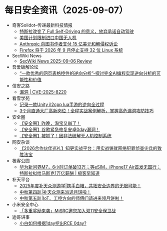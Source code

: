 # 每日安全资讯（2025-09-07）

- 奇客Solidot–传递最新科技情报
  - [特斯拉改变了 Full Self-Driving 的意义，放弃承诺自动驾驶](https://www.solidot.org/story?sid=82243)
  - [美国计划限制进口中国无人机](https://www.solidot.org/story?sid=82242)
  - [Anthropic 向图书作者支付 15 亿美元和解侵权诉讼](https://www.solidot.org/story?sid=82241)
  - [Firefox 将于 2026 年 9 月停止支持 32 位 Linux 系统](https://www.solidot.org/story?sid=82240)
- SecWiki News
  - [SecWiki News 2025-09-06 Review](http://www.sec-wiki.com/?2025-09-06)
- 吾爱破解论坛
  - [“一款优秀的网页表格控件的逆向分析”-探讨完全AI编程实现逆向分析的可能性和价值](https://mp.weixin.qq.com/s?__biz=MjM5Mjc3MDM2Mw==&mid=2651142870&idx=1&sn=4d4449fecca8d84356537ca3c0bbeef9)
- 信安之路
  - [漏洞 | CVE-2025-8220](https://mp.weixin.qq.com/s?__biz=MzI5MDQ2NjExOQ==&mid=2247500147&idx=1&sn=179c21cba0542f55f239b31611689349)
- 看雪学苑
  - [记录一款Unity il2cpp lua手游的逆向全过程](https://mp.weixin.qq.com/s?__biz=MjM5NTc2MDYxMw==&mid=2458599470&idx=1&sn=e3f3762acf0659bcd8534237f08f784d)
  - [3个月直通大厂高新岗位！全程实战案例解析，掌握高危漏洞攻防技巧](https://mp.weixin.qq.com/s?__biz=MjM5NTc2MDYxMw==&mid=2458599470&idx=2&sn=35e65a2707399ec19a9c42bf7d12ef17)
- 安全圈
  - [【安全圈】昨晚，淘宝又崩了！](https://mp.weixin.qq.com/s?__biz=MzIzMzE4NDU1OQ==&mid=2652071567&idx=1&sn=295719a17e3ee539405ab0e6b6994d6a)
  - [【安全圈】谷歌紧急修复安卓0day漏洞！](https://mp.weixin.qq.com/s?__biz=MzIzMzE4NDU1OQ==&mid=2652071567&idx=2&sn=db336f530a7d929a9532badeac71811a)
  - [【安全圈】被抓了！因非法破解无人机控制系统](https://mp.weixin.qq.com/s?__biz=MzIzMzE4NDU1OQ==&mid=2652071567&idx=3&sn=6b35bd8c1d5885db8c222cf729789ab6)
- 网安杂谈
  - [【2026合作伙伴巡礼】知更实战平台：用实战铸就网络犯罪侦查尖兵的致胜法宝](https://mp.weixin.qq.com/s?__biz=MzAwMTMzMDUwNg==&mid=2650889719&idx=1&sn=d7ef51b63980b18183f1d48e92961923)
- 极客公园
  - [华为新问界M7，6小时订单破13万；等eSIM，iPhone17 Air首发无国行；特斯拉拟给马斯克1万亿薪酬 | 极客早知道](https://mp.weixin.qq.com/s?__biz=MTMwNDMwODQ0MQ==&mid=2653086172&idx=1&sn=2bdfcff5295de4edccdd884fb9025c4a)
- 补天平台
  - [2025年度补天众测游学|携手白帽，共拓安全边界的无限可能！](https://mp.weixin.qq.com/s?__biz=MzI2NzY5MDI3NQ==&mid=2247509286&idx=1&sn=4329f7a30245024e0104af7604e10812)
  - [中秋第四趴|补天众测来派送月饼啦！](https://mp.weixin.qq.com/s?__biz=MzI2NzY5MDI3NQ==&mid=2247509286&idx=2&sn=46b3110e58bea6f3218c77de9314a5e1)
  - [中秋第五趴|IoT、工控方向的师傅们请进来领月饼啦！](https://mp.weixin.qq.com/s?__biz=MzI2NzY5MDI3NQ==&mid=2247509286&idx=3&sn=28700a1c3f3930373f49bf1c1080cce9)
- 小米安全中心
  - [「多重奖励来袭」MiSRC邀您加入双11安全保卫战](https://mp.weixin.qq.com/s?__biz=MzI2NzI2OTExNA==&mid=2247518285&idx=1&sn=3328644c6906446357f485f6aeb38a29)
- 迪哥讲事
  - [小白如何根据1day挖出RCE 0day?](https://mp.weixin.qq.com/s?__biz=MzIzMTIzNTM0MA==&mid=2247498151&idx=1&sn=76901c3747d1d876757bb2e601dbcf31)
